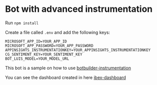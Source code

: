 # Bot with advanced instrumentation

Run `npm install`

Create a file called `.env` and add the following keys:

```
MICROSOFT_APP_ID=YOUR_APP_ID
MICROSOFT_APP_PASSWORD=YOUR_APP_PASSWORD
APPINSIGHTS_INSTRUMENTATIONKEY=YOUR_APPINSIGHTS_INSTRUMENTATIONKEY
CG_SENTIMENT_KEY=YOUR_SENTIMENT_KEY
BOT_LUIS_MODEL=YOUR_MODEL_URL

```

This bot is a sample on how to use [botbuilder-instrumentation](https://github.com/CatalystCode/botbuilder-instrumentation)

You can see the dashboard created in here [ibex-dashboard](https://github.com/CatalystCode/ibex-dashboard)
